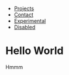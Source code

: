<html>
<head>
	<meta charset="utf-8">
	<meta name="viewport" content="width=device-width, initial-scale=1">
	<title>
		Homepage
	</title>
	<link rel="stylesheet" href="https://maxcdn.bootstrapcdn.com/bootstrap/4.4.1/css/bootstrap.min.css">
	<script src="https://ajax.googleapis.com/ajax/libs/jquery/3.5.1/jquery.min.js"></script>
 	<script src="https://cdnjs.cloudflare.com/ajax/libs/popper.js/1.16.0/umd/popper.min.js"></script>
  	<script src="https://maxcdn.bootstrapcdn.com/bootstrap/4.4.1/js/bootstrap.min.js"></script>
</head>
<body>
	<nav>
        <ul class="nav">
  			<li class="nav-item">
    			<a class="nav-link" href="#">Projects</a>
  			</li>
  			<li class="nav-item">
   				 <a class="nav-link" href="#">Contact</a>
  			</li>
 			<li class="nav-item">
    			<a class="nav-link" href="#">Experimental</a>
  			</li>
  			<li class="nav-item">
    			<a class="nav-link disabled" href="#">Disabled</a>
 			</li>
		</ul>
    </nav>

<h1>Hello World</h1>
<p>Hmmm</p>
</body>
</html>
